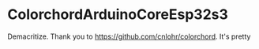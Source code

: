 # ColorchordArduinoCoreEsp32s3
Demacritize. Thank you to https://github.com/cnlohr/colorchord. It's pretty
